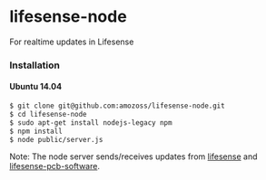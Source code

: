 lifesense-node
==============

For realtime updates in Lifesense

### Installation

#### Ubuntu 14.04
```bash
$ git clone git@github.com:amozoss/lifesense-node.git
$ cd lifesense-node
$ sudo apt-get install nodejs-legacy npm
$ npm install
$ node public/server.js
```

Note: The node server sends/receives updates from [lifesense](https://github.com/amozoss/lifesense) and [lifesense-pcb-software](https://github.com/amozoss/lifesense-pcb-software).
